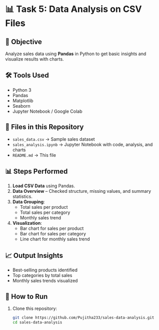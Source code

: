 # 📊 Task 5: Data Analysis on CSV Files

## 📌 Objective
Analyze sales data using **Pandas** in Python to get basic insights and visualize results with charts.

## 🛠 Tools Used
- Python 3
- Pandas
- Matplotlib
- Seaborn
- Jupyter Notebook / Google Colab

## 📂 Files in this Repository
- `sales_data.csv` → Sample sales dataset
- `sales_analysis.ipynb` → Jupyter Notebook with code, analysis, and charts
- `README.md` → This file

## 📊 Steps Performed
1. **Load CSV Data** using Pandas.
2. **Data Overview** – Checked structure, missing values, and summary statistics.
3. **Data Grouping**:
   - Total sales per product
   - Total sales per category
   - Monthly sales trend
4. **Visualization**:
   - Bar chart for sales per product
   - Bar chart for sales per category
   - Line chart for monthly sales trend

## 📈 Output Insights
- Best-selling products identified
- Top categories by total sales
- Monthly sales trends visualized

## 🚀 How to Run
1. Clone this repository:
   ```bash
   git clone https://github.com/Pujitha233/sales-data-analysis.git
   cd sales-data-analysis
